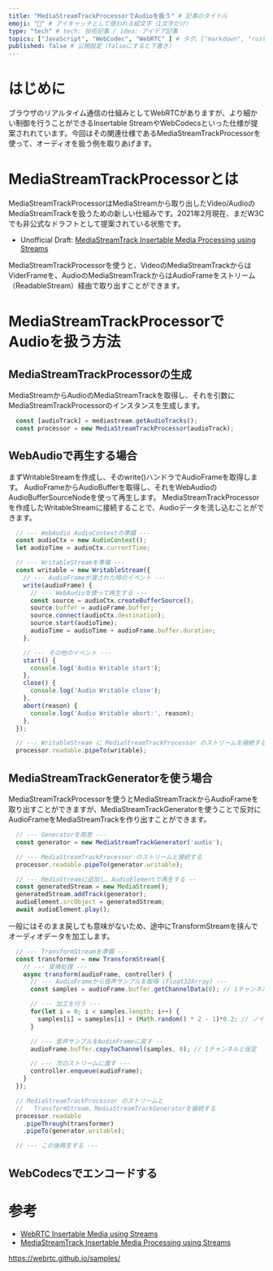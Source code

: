 ```yaml
---
title: "MediaStreamTrackProcessorでAudioを扱う" # 記事のタイトル
emoji: "🎤" # アイキャッチとして使われる絵文字（1文字だけ）
type: "tech" # tech: 技術記事 / idea: アイデア記事
topics: ["JavaScript", "WebCodec", "WebRTC" ] # タグ。["markdown", "rust", "aws"]のように指定する
published: false # 公開設定（falseにすると下書き）
---
```


# はじめに

ブラウザのリアルタイム通信の仕組みとしてWebRTCがありますが、より細かい制御を行うことができるInsertable StreamやWebCodecsといった仕様が提案されれています。今回はその関連仕様であるMediaStreamTrackProcessorを使って、オーディオを扱う例を取りあげます。

# MediaStreamTrackProcessorとは

MediaStreamTrackProcessorはMediaStreamから取り出したVideo/AudioのMediaStreamTrackを扱うための新しい仕組みです。2021年2月現在、まだW3Cでも非公式なドラフトとして提案されている状態です。

- Unofficial Draft: [MediaStreamTrack Insertable Media Processing using Streams](https://w3c.github.io/mediacapture-insertable-streams/)

MediaStreamTrackProcessorを使うと、VideoのMediaStreamTrackからはViderFrameを、AudioのMediaStreamTrackからはAudioFrameをストリーム（ReadableStream）経由で取り出すことができます。

# MediaStreamTrackProcessorでAudioを扱う方法

## MediaStreamTrackProcessorの生成

MediaStreamからAudioのMediaStreamTrackを取得し、それを引数にMediaStreamTrackProcessorのインスタンスを生成します。

```js
  const [audioTrack] = mediastream.getAudioTracks();
  const processor = new MediaStreamTrackProcessor(audioTrack);
```

## WebAudioで再生する場合

まずWritableStreamを作成し、そのwrite()ハンドラでAudioFrameを取得します。
AudioFrameからAudioBufferを取得し、それをWebAudioのAudioBufferSourceNodeを使って再生します。
MediaStreamTrackProcessorを作成したWritableStreamに接続することで、Audioデータを流し込むことができます。

```js
  // --- WebAudio AudioContextの準備 ---
  const audioCtx = new AudioContext();
  let audioTime = audioCtx.currentTime;

  // --- WritableStreamを準備 ---
  const writable = new WritableStream({
    // --- AudioFrameが渡された時のイベント ---
    write(audioFrame) {
      // --- WebAudioを使って再生する ---
      const source = audioCtx.createBufferSource();
      source.buffer = audioFrame.buffer;
      source.connect(audioCtx.destination);
      source.start(audioTime);
      audioTime = audioTime + audioFrame.buffer.duration;
    },

    // --- その他のイベント ---
    start() {
      console.log('Audio Writable start');
    },
    close() {
      console.log('Audio Writable close');
    },
    abort(reason) {
      console.log('Audio Writable abort:', reason);
    },
  });

  // --- WritableStream に MediaStreamTrackProcessor のストリームを接続する ---
  processor.readable.pipeTo(writable);
```

## MediaStreamTrackGeneratorを使う場合

MediaStreamTrackProcessorを使うとMediaStreamTrackからAudioFrameを取り出すことができますが、MediaStreamTrackGeneratorを使うことで反対にAudioFrameをMediaStreamTrackを作り出すことができます。

```js
  // --- Generatorを用意 ---
  const generator = new MediaStreamTrackGenerator('audio');

  // --- MediaStreamTrackProcessor のストリームと接続する
  processor.readable.pipeTo(generator.writable);

  // --- MediaStreamに追加し、AudioElementで再生する --
  const generatedStream = new MediaStream();
  generatedStream.addTrack(generator);
  audioElement.srcObject = generatedStream;
  await audioElement.play();
```

一般にはそのまま戻しても意味がないため、途中にTransformStreamを挟んでオーディオデータを加工します。

```js
  // --- TransformStreamを準備 ---
  const transformer = new TransformStream({
    // --- 変換処理 ---
    async transform(audioFrame, controller) {
      // --- AudioFrameから音声サンプルを取得 (Float32Array) ---
      const samples = audioFrame.buffer.getChannelData(0); // 1チャンネルと仮定

      // --- 加工を行う ---
      for(let i = 0; i < samples.length; i++) {
        samples[i] = sameples[i] + (Math.random() * 2 - 1)*0.2; // ノイズを加える例
      }

      // --- 音声サンプルをAudioFrameに戻す --
      audioFrame.buffer.copyToChannel(samples, 0); // 1チャンネルと仮定

      // --- 次のストリームに渡す ---
      controller.enqueue(audioFrame);
    }
  });

  // MediaStreamTrackProcessor のストリームと
  //   TransformStream、MediaStreamTrackGeneratorを接続する
  processor.readable
    .pipeThrough(transformer)
    .pipeTo(generator.writable);

  // --- この後再生する ---
```




## WebCodecsでエンコードする




# 参考

- [WebRTC Insertable Media using Streams](https://w3c.github.io/webrtc-insertable-streams/)
- [MediaStreamTrack Insertable Media Processing using Streams](https://w3c.github.io/mediacapture-insertable-streams/)

https://webrtc.github.io/samples/

